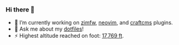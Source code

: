 ### Hi there 👋

<!--
**bgrrtt/bgrrtt** is a ✨ _special_ ✨ repository because its `README.md` (this file) appears on your GitHub profile.

Here are some ideas to get you started:

- 🔭 I’m currently working on ...
- 🌱 I’m currently learning ...
- 👯 I’m looking to collaborate on ...
- 🤔 I’m looking for help with ...
- 💬 Ask me about ...
- 📫 How to reach me: ...
- 😄 Pronouns: ...
- ⚡ Fun fact: ...
-->

<!-- 
- 👨‍💻 I’m currently working with the team at [mightyinthemidwest](https://github.com/mightyinthemidwest).
- 🌱 I’m currently learning [yii](https://github.com/yiisoft) and [kubernetes](https://github.com/kubernetes).
-->

- 🔭 I’m currently working on [zimfw](https://github.com/zimfw), [neovim](https://github.com/neovim), and [craftcms](https://github.com/craftcms) plugins.
- 💬 Ask me about my [dotfiles](https://github.com/bgrrtt/dotfiles)!
- ⚡ Highest altitude reached on foot: [17,769 ft](https://en.wikipedia.org/wiki/Thorong_La).
